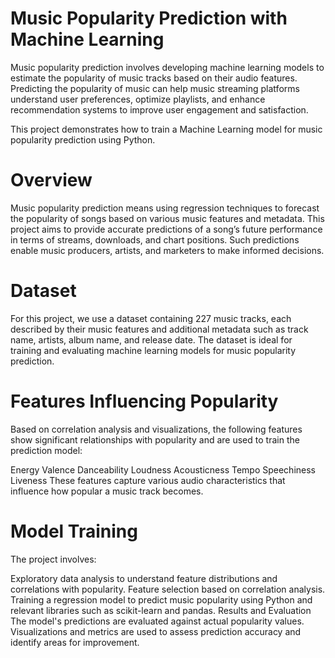 # Music Popularity Prediction with Machine Learning

Music popularity prediction involves developing machine learning models to estimate the popularity of music tracks based on their audio features. Predicting the popularity of music can help music streaming platforms understand user preferences, optimize playlists, and enhance recommendation systems to improve user engagement and satisfaction.

This project demonstrates how to train a Machine Learning model for music popularity prediction using Python.

# Overview

Music popularity prediction means using regression techniques to forecast the popularity of songs based on various music features and metadata. This project aims to provide accurate predictions of a song’s future performance in terms of streams, downloads, and chart positions. Such predictions enable music producers, artists, and marketers to make informed decisions.

# Dataset

For this project, we use a dataset containing 227 music tracks, each described by their music features and additional metadata such as track name, artists, album name, and release date. The dataset is ideal for training and evaluating machine learning models for music popularity prediction.

# Features Influencing Popularity
Based on correlation analysis and visualizations, the following features show significant relationships with popularity and are used to train the prediction model:

Energy
Valence
Danceability
Loudness
Acousticness
Tempo
Speechiness
Liveness
These features capture various audio characteristics that influence how popular a music track becomes.

# Model Training
The project involves:

Exploratory data analysis to understand feature distributions and correlations with popularity.
Feature selection based on correlation analysis.
Training a regression model to predict music popularity using Python and relevant libraries such as scikit-learn and pandas.
Results and Evaluation
The model's predictions are evaluated against actual popularity values. Visualizations and metrics are used to assess prediction accuracy and identify areas for improvement.
